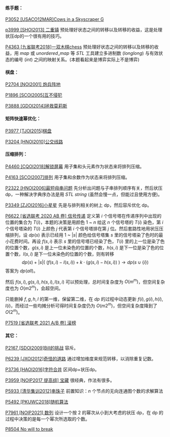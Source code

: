#### 练手题：

[P3052 [USACO12MAR]Cows in a Skyscraper G](https://www.luogu.com.cn/problem/P3052)

[p3999 [SHOI2013] 二重镇](https://www.luogu.com.cn/problem/P3999) 预处理好状态之间的转移以及转移的收益，这是处理状压dp的一个很有用的技巧。

[P4363 [九省联考2018]一双木棋chess](https://www.luogu.com.cn/problem/P4363) 预处理好状态之间的转移以及转移的收益，用 $map$ 或 $unordered\_map$ 等 $STL$ 工具建立多进制数 ($long long$) 与有效状态的编号 ($int$) 之间的映射关系。(本题看起来是博弈实际上不是博弈) 

#### 棋盘：

[P2704 [NOI2001] 炮兵阵地](https://www.luogu.com.cn/problem/P2704)

[P1896 [SCOI2005]互不侵犯](https://www.luogu.com.cn/problem/P1896)

[P3888 [GDOI2014]拯救莫莉斯](https://www.luogu.com.cn/problem/P3888)

#### 矩阵快速幂优化：

[P3977 [TJOI2015]棋盘](https://www.luogu.com.cn/problem/P3977)

[P3204 [HNOI2010]公交线路](https://www.luogu.com.cn/problem/P3977)

#### 压缩排列：

[P4460 [CQOI2018]解锁屏幕](https://www.luogu.com.cn/problem/P4460) 用子集和头元素作为状态来将排列压缩。

[P4163 [SCOI2007]排列](https://www.luogu.com.cn/problem/P4163) 用子集和余数作为状态来将排列压缩。

[P2322 [HNOI2006]最短母串问题](https://www.luogu.com.cn/problem/P2322) 先分析出问题与子串排列顺序有关，然后状压dp，一种解决字典序办法是用 $STL$ $string$ (虽然会慢一点，但能过且使用方便)。

[P3349 [ZJOI2016]小星星](https://www.luogu.com.cn/problem/P3349)  先是与排列相关的树上 $\text{dp}$，然后容斥优化 $\text{dp}$​。

[P6622 [省选联考 2020 AB 卷] 信号传递](https://www.luogu.com.cn/problem/P6622) 定义第 $i$ 个信号塔在传递序列中出现的位置的集合为 $T(i)$，本题的决策是用颜色 $1$ ~  $n$ 给这 $n$ 个信号塔的 $T(i)$ 染色，第 $i$ 个信号塔染的 $T(i)$ 上颜色 $j$ 代表第 $i$ 个信号塔排在第 $j$ 位。然后套路性地用状压压缩排列，设 $dp(s)$ 表示已经用 $1$ ~ $|s|$ 颜色给信号塔集 $s$ 里的信号塔染了色时的最小花费时间。再设 $f(s,i)$ 表示 $s$ 里的信号塔已经染了色，$T(i)$ 里的上一位是染了色的位置个数，$g(s,i)$ 是上一位未染色的位置的个数，$h(s,i)$ 是下一位是染了色的位置个数，$l(s,i)$ 是下一位未染色的位置的个数，则有转移
$$
dp(s)+|s|(\ (f(s,i)-l(s,i))+k\cdot(g(s,i)-h(s,i))\ )\to dp(s\cup\{i\})
$$
答案为 $dp(all)$。

然后 $f(s,i),g(s,i),h(s,i),l(s,i)$ 可以预处理，总时间复杂度为 $O(m^m)$，但空间复杂度也为 $O(m2^m)$，会超空间。

只能删掉 $f,g,h,l$ 的第一维，保留第二维，在 $dp$ 的过程中动态更新 $f(i),g(i),h(i),l(i)$，而经过一些均摊分析可得时间复杂度仍为 $O(m2^m)$，但空间复杂度降到了 $O(2^m)$。

[P7519 [省选联考 2021 A/B 卷] 滚榜](https://www.luogu.com.cn/problem/P7519) 

#### 其它：

[P2167 [SDOI2009]Bill的挑战](https://www.luogu.com.cn/problem/P2167) 容斥。

[P6239 [JXOI2012]奇怪的道路](https://www.luogu.com.cn/problem/P6239) 通过增加维度来规范转移，以消除重复记数。

[P3736 [HAOI2016]字符合并](https://www.luogu.com.cn/problem/P3736) 区间dp+状压dp。

[P3959 [NOIP2017 提高组] 宝藏](https://www.luogu.com.cn/problem/P3959) 很经典，作法有很多。

[P5933 [清华集训2012]串珠子](https://www.luogu.com.cn/problem/P5933) 前置知识：$n$ 个节点的无向连通图个数的求解算法

[P5492 [PKUWC2018]随机算法](https://www.luogu.com.cn/problem/P5492) 

[P7961 [NOIP2021] 数列](https://www.luogu.com.cn/problem/P7961) 设计一个按 $2$ 的幂次从小到大考虑的状压 $\text{dp}$，在 $\text{dp}$ 的过程中决策的是每一个幂次所选取的个数。

[P8504 No will to break](https://www.luogu.com.cn/problem/P8504) 

